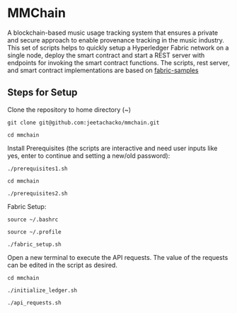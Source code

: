# MMChain 

A blockchain-based music usage tracking system that ensures a private and secure approach to enable provenance tracking in the music industry. This set of scripts helps to quickly setup a Hyperledger Fabric network on a single node, deploy the smart contract and start a REST server with endpoints for invoking the smart contract functions. The scripts, rest server, and smart contract implementations are based on [fabric-samples](https://github.com/hyperledger/fabric-samples/tree/c04253d55407e5fe7217d4931738fe7273b4a8a5)

## Steps for Setup

Clone the repository to home directory (~)
```shell
git clone git@github.com:jeetachacko/mmchain.git
```
```shell
cd mmchain
```

Install Prerequisites (the scripts are interactive and need user inputs like yes, enter to continue and setting a new/old password):  
```shell
./prerequisites1.sh
```
```shell
cd mmchain
```
```shell
./prerequisites2.sh
```

Fabric Setup: 
```shell
source ~/.bashrc
```
```shell
source ~/.profile
```
```shell
./fabric_setup.sh
```
Open a new terminal to execute the API requests. The value of the requests can be edited in the script as desired.
```shell
cd mmchain
```
```shell
./initialize_ledger.sh
```
```shell
./api_requests.sh
```
